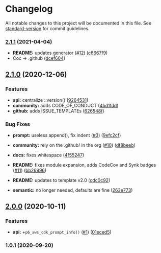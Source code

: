 # Changelog

All notable changes to this project will be documented in this file. See [standard-version](https://github.com/conventional-changelog/standard-version) for commit guidelines.

### [2.1.1](https://github.com/p6m7g8/p6awscdk/compare/v2.1.0...v2.1.1) (2021-04-04)


* **README:** updates generator ([#12](https://github.com/p6m7g8/p6awscdk/issues/12)) ([c6667f9](https://github.com/p6m7g8/p6awscdk/commit/c6667f94ec1bb2e4ac314830f41d5af9d2226c50))
* Coc -> .github ([dcef604](https://github.com/p6m7g8/p6awscdk/commit/dcef604b5d8f1d94af3d46bce9aae85f17c64b01))

## [2.1.0](https://github.com/p6m7g8/p6awscdk/compare/v2.0.0...v2.1.0) (2020-12-06)


### Features

* **api:** centralize ::version() ([9264531](https://github.com/p6m7g8/p6awscdk/commit/9264531122a4c069642f4006d321000103f6d7f9))
* **community:** adds CODE_OF_CONDUCT ([4bd1fdd](https://github.com/p6m7g8/p6awscdk/commit/4bd1fddd4ed7a6a467bfc274ac27e60768e84279))
* **github:** adds ISSUE_TEMPLATEs ([626548f](https://github.com/p6m7g8/p6awscdk/commit/626548fcfa0c1d6747b4088bf5e6eda57bc48304))


### Bug Fixes

* **prompt:** useless append(), fix indent ([#3](https://github.com/p6m7g8/p6awscdk/issues/3)) ([9efc2cf](https://github.com/p6m7g8/p6awscdk/commit/9efc2cf1a933a9a728aaa84458183048a45c58d2))


* **community:** rely on the .github/ in the org ([#10](https://github.com/p6m7g8/p6awscdk/issues/10)) ([df8beeb](https://github.com/p6m7g8/p6awscdk/commit/df8beeb0527357c2b1c28eb9387e7bd500ec7d84))
* **docs:** fixes whitespace ([4f55247](https://github.com/p6m7g8/p6awscdk/commit/4f552471a58b17ac147ee405aa4389ad5e1e5b09))
* **README:** fixes module expansion, adds CodeCov and Synk badges ([#11](https://github.com/p6m7g8/p6awscdk/issues/11)) ([bb26996](https://github.com/p6m7g8/p6awscdk/commit/bb26996433fdca27f254406dcbe964bbfe3799a4))
* **README:** updates to template v2.0 ([cdc0c92](https://github.com/p6m7g8/p6awscdk/commit/cdc0c926ceea4fe3b82f41c5f26211b11163fa23))
* **semantic:** no longer needed, defaults are fine ([263e773](https://github.com/p6m7g8/p6awscdk/commit/263e7731173e68803428a549441ca103438b81ba))

## [2.0.0](https://github.com/p6m7g8/p6awscdk/compare/v1.0.1...v2.0.0) (2020-10-11)


### Features

* **api:** +`p6_aws_cdk_prompt_info()` ([#1](https://github.com/p6m7g8/p6awscdk/issues/1)) ([01eced5](https://github.com/p6m7g8/p6awscdk/commit/01eced5ba90c0a967711a93d85f29ee822d0655b))

### 1.0.1 (2020-09-20)
